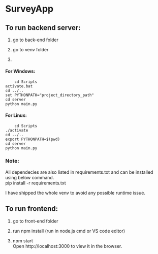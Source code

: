 # SurveyApp

## To run backend server:
1) go to back-end folder  

2) go to venv folder  

3) 
#### For Windows:
        cd Scripts  
	activate.bat  
	cd ../..  
	set PYTHONPATH="project_directory_path"  
	cd server  
	python main.py  


#### For Linux:
        cd Scripts  
	./activate  
	cd ../..  
	export PYTHONPATH=$(pwd)  
	cd server  
	python main.py  


### Note:  
All dependecies are also listed in requirements.txt and can be installed using below command.  
	pip install -r requirements.txt  

I have shipped the whole venv to avoid any possible runtime issue.  



## To run frontend:  

1) go to front-end folder  

2) run npm install (run in node.js cmd or VS code editor)  

3) npm start  
Open http://localhost:3000 to view it in the browser.  




	

